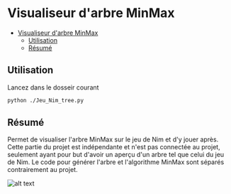 # Visualiseur d'arbre MinMax
- [Visualiseur d'arbre MinMax](#visualiseur-darbre-minmax)
  - [Utilisation](#utilisation)
  - [Résumé](#r%c3%a9sum%c3%a9)

## Utilisation
Lancez dans le dosseir courant
```bash
python ./Jeu_Nim_tree.py
```
## Résumé
Permet de visualiser l'arbre MinMax sur le jeu de Nim et d'y jouer après.
Cette partie du projet est indépendante et n'est pas connectée au projet, seulement ayant pour but d'avoir un aperçu d'un arbre tel que celui du jeu de Nim. Le code pour générer l'arbre et l'algorithme MinMax sont séparés contrairement au projet.

![alt text](https://dwarves.iut-fbleau.fr/git/castel/PT-API-IA-python/raw/master/projet/agents/optimisation_MinMax/images/ArbreNim.png)